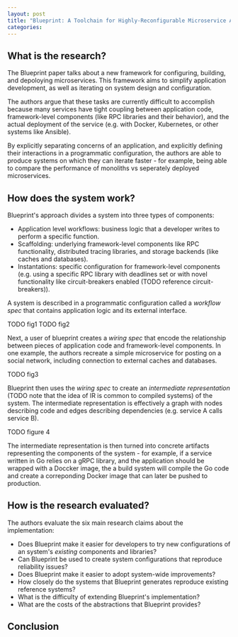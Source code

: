 ```yaml
---
layout: post
title: "Blueprint: A Toolchain for Highly-Reconfigurable Microservice Applications"
categories:
---
```


## What is the research?

The Blueprint paper talks about a new framework for configuring, building, and depoloying microservices. This framework aims to simplify application development, as well as iterating on system design and configuration.

The authors argue that these tasks are currently difficult to accomplish because many services have tight coupling between application code, framework-level components (like RPC libraries and their behavior), and the actual deployment of the service (e.g. with Docker, Kubernetes, or other systems like Ansible).

By explicitly separating concerns of an application, and explicitly defining their interactions in a programmatic configuration, the authors are able to produce systems on which they can iterate faster - for example, being able to compare the performance of monoliths vs seperately deployed microservices.

## How does the system work?

Blueprint's approach divides a system into three types of components:

- Application level workflows: business logic that a developer writes to perform a specific function.
- Scaffolding: underlying framework-level components like RPC functionality, distributed tracing libraries, and storage backends (like caches and databases).
- Instantations: specific configuration for framework-level components (e.g. using a specific RPC library with deadlines set or with novel functionality like circuit-breakers enabled (TODO reference circuit-breakers)).

A system is described in a programmatic configuration called a _workflow spec_ that contains application logic and its external interface.

TODO fig1
TODO fig2

Next, a user of blueprint creates a _wiring spec_ that encode the relationship between pieces of application code and framework-level components. In one example, the authors recreate a simple microservice for posting on a social network, including connection to external caches and databases.

TODO fig3

Blueprint then uses the _wiring spec_ to create an _intermediate representation_ (TODO note that the idea of IR is common to compiled systems) of the system. The intermediate representation is effectively a graph with nodes describing code and edges describing dependencies (e.g. service A calls service B).

TODO figure 4

The intermediate representation is then turned into concrete artifacts representing the components of the system - for example, if a service written in Go relies on a gRPC library, and the application should be wrapped with a Doccker image, the a build system will compile the Go code and create a correponding Docker image that can later be pushed to production.

## How is the research evaluated?

The authors evaluate the six main research claims about the implementation:

- Does Blueprint make it easier for developers to try new configurations of an system's _existing_ components and libraries?
- Can Blueprint be used to create system configurations that reproduce reliability issues?
- Does Blueprint make it easier to adopt system-wide improvements?
- How closely do the systems that Blueprint generates reproduce existing reference systems?
- What is the difficulty of extending Blueprint's implementation?
- What are the costs of the abstractions that Blueprint provides?

## Conclusion